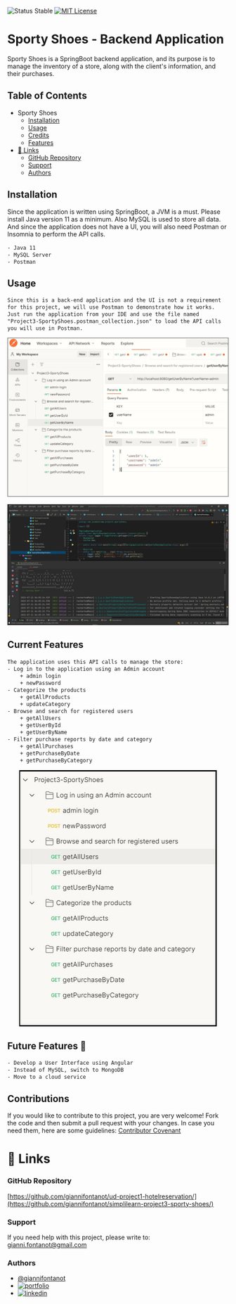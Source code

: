 
![Status Stable](https://img.shields.io/badge/Status-Stable-blue)
[![MIT License](https://img.shields.io/badge/License-MIT%20License-brightgreen)](https://github.com/tterb/atomic-design-ui/blob/master/LICENSEs)
# Sporty Shoes - Backend Application
Sporty Shoes is a SpringBoot backend application, and its purpose is to manage the inventory of a store, along with the client's information, and their purchases.
## Table of Contents
- Sporty Shoes
	* [Installation](#installation)
	* [Usage](#usage)
	* [Credits](#credits)
	* [Features](#features)
- [🔗 Links](#---links)
	+ [GitHub Repository](#github-repository)
	+ [Support](#support)
	+ [Authors](#authors)
## Installation
Since the application is written using SpringBoot, a JVM is a must. Please install Java version 11 as a minimum. Also MySQL is used to store all data. And since the application does not have a UI, you will also need Postman or Insomnia to perform the API calls.
````````````````````````
- Java 11
- MySQL Server
- Postman
````````````````````````

## Usage
````````````````````````
Since this is a back-end application and the UI is not a requirement for this project, we will use Postman to demonstrate how it works. Just run the application from your IDE and use the file named "Project3-SportyShoes.postman_collection.json" to load the API calls you will use in Postman.
````````````````````````


<p align="center"><img src="./images/front-image.jpg" /></p>
<p align="center"><img src="./images/SpringBootApp.JPG" /></p>

## Current Features
````````````````````````
The application uses this API calls to manage the store:
- Log in to the application using an Admin account
	+ admin login
	+ newPassword  
- Categorize the products
	+ getAllProducts
	+ updateCategory
- Browse and search for registered users
	+ getAllUsers
	+ getUserById
	+ getUserByName
- Filter purchase reports by date and category
	+ getAllPurchases
	+ getPurchaseByDate
	+ getPurchaseByCategory

````````````````````````

<p align="center"><img src="./images/postman-detail.JPG" /></p>

## Future Features 🚀
````````````````````````
- Develop a User Interface using Angular
- Instead of MySQL, switch to MongoDB 
- Move to a cloud service
````````````````````````

## Contributions
If you would like to contribute to this project, you are very welcome! Fork the code and then submit a pull request with your changes.
In case you need them, here are some guidelines: [Contributor Covenant](https://www.contributor-covenant.org/)

# 🔗 Links
### GitHub Repository
[https://github.com/giannifontanot/ud-project1-hotelreservation/](https://github.com/giannifontanot/simplilearn-project3-sporty-shoes/)

### Support
If you need help with this project, please write to: [gianni.fontanot@gmail.com](https://mailto:gianni.fontanot@gmail.com)

### Authors
 - [@giannifontanot](https://www.github.com/giannifontanot)
 - [![portfolio](https://img.shields.io/badge/my_portfolio-000?style=for-the-badge&logo=ko-fi&logoColor=white)](https://giannifontanot.github.io/portfolio/)
 - [![linkedin](https://img.shields.io/badge/linkedin-0A66C2?style=for-the-badge&logo=linkedin&logoColor=white)](https://www.linkedin.com/in/gianni-fontanot/)
